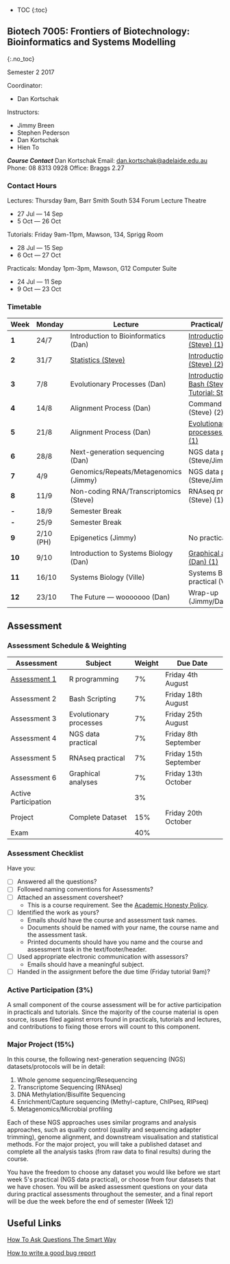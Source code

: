 * TOC
{:toc}

## Biotech 7005: Frontiers of Biotechnology: Bioinformatics and Systems Modelling
{:.no_toc}

Semester 2 2017

Coordinator:
- Dan Kortschak

Instructors:
- Jimmy Breen
- Stephen Pederson
- Dan Kortschak
- Hien To

__*Course Contact*__
Dan Kortschak
Email: dan.kortschak@adelaide.edu.au
Phone: 08 8313 0928
Office: Braggs 2.27

### Contact Hours

Lectures: Thursday 9am, Barr Smith South 534 Forum Lecture Theatre
- 27 Jul — 14 Sep
- 5 Oct — 26 Oct

Tutorials: Friday 9am-11pm, Mawson, 134, Sprigg Room
- 28 Jul — 15 Sep
- 6 Oct — 27 Oct

Practicals: Monday 1pm-3pm, Mawson, G12 Computer Suite
- 24 Jul — 11 Sep
- 9 Oct — 23 Oct

### Timetable

| **Week** | **Monday** |**Lecture**    | **Practical/Tutorial** |
|----------|------------|---------------|---------------|
| **1** | 24/7 | Introduction to Bioinformatics (Dan)| [Introduction to R (Steve) (1)](Practicals/R_Practicals) |
| **2** | 31/7 | [Statistics (Steve)](Lectures/02-statistics.html) | [Introduction to R (Steve) (2)](Practicals/R_Practicals) |
| **3** | 7/8  | Evolutionary Processes (Dan) | [Introduction To Bash (Steve) (1)](Practicals/Bash_Practicals/1_IntroBash) <br> [Tutorial: Statistics](Tutorials/Wk3_Statistics)|
| **4** | 14/8 | Alignment Process (Dan) | Command-line (Steve) (2) |
| **5** | 21/8 | Alignment Process (Dan) | [Evolutionary processes (Dan) (1)](evolutionary_prac/evolutionary.md) |
| **6** | 28/8 | Next-generation sequencing (Dan) | NGS data practical (Steve/Jimmy) (1) |
| **7** | 4/9  | Genomics/Repeats/Metagenomics (Jimmy) | NGS data practical (Steve/Jimmy) (2) |
| **8** | 11/9 | Non-coding RNA/Transcriptomics (Steve) | RNAseq practical (Steve) (1) |
| **-** | 18/9 | Semester Break |
| **-** | 25/9 | Semester Break |
| **9** | 2/10 (PH) | Epigenetics (Jimmy) | No practical (PH) |
| **10** | 9/10 | Introduction to Systems Biology (Dan)  | [Graphical analyses (Dan) (1)](https://github.com/kortschak/graphprac)  |
| **11** | 16/10 | Systems Biology (Ville) | Systems Biology practical (Ville) (1) |
| **12** | 23/10 | The Future — wooooooo (Dan) | Wrap-up (Jimmy/Dan/Steve)  |


## Assessment

### Assessment Schedule & Weighting

| **Assessment** | **Subject** | **Weight** | **Due Date** |
|----------------|-------------|------------|--------------|
| [Assessment 1](Assignments/Assignment1) | R programming | 7% | Friday 4th August |
| Assessment 2 | Bash Scripting | 7% | Friday 18th August |
| Assessment 3 | Evolutionary processes | 7% | Friday 25th August |
| Assessment 4 | NGS data practical | 7% | Friday 8th September |
| Assessment 5 | RNAseq practical | 7% | Friday 15th September |
| Assessment 6 | Graphical analyses | 7% | Friday 13th October |
| Active Participation | | 3% | |
| Project | Complete Dataset | 15% | Friday 20th October |
| Exam | | 40% | |

### Assessment Checklist

Have you:

- [ ] Answered all the questions?
- [ ] Followed naming conventions for Assessments?
- [ ] Attached an assessment coversheet?
	- This is a course requirement. See the [Academic Honesty Policy](http://www.adelaide.edu.au/policies/230/).
- [ ] Identified the work as yours?
	- Emails should have the course and assessment task names.
	- Documents should be named with your name, the course name and the assessment task.
	- Printed documents should have you name and the course and assessment task in the text/footer/header.
- [ ] Used appropriate electronic communication with assessors?
	- Emails should have a meaningful subject.
- [ ] Handed in the assignment before the due time (Friday tutorial 9am)?

### Active Participation (3%)

A small component of the course assessment will be for active participation in practicals and tutorials.
Since the majority of the course material is open source, issues filed against errors found in practicals, tutorials and lectures, and contributions to fixing those errors will count to this component.

### Major Project (15%)

In this course, the following next-generation sequencing (NGS) datasets/protocols will be in detail:

1. Whole genome sequencing/Resequencing
2. Transcriptome Sequencing (RNAseq)
3. DNA Methylation/Bisulfite Sequencing
4. Enrichment/Capture sequencing (Methyl-capture, ChIPseq, RIPseq)
5. Metagenomics/Microbial profiling

Each of these NGS approaches uses similar programs and analysis approaches, such as quality control (quality and sequencing adapter trimming), genome alignment, and downstream visualisation and statistical methods. For the major project, you will take a published dataset and complete all the analysis tasks (from raw data to final results) during the course.

You have the freedom to choose any dataset you would like before we start week 5's practical (NGS data practical), or choose from four datasets that we have chosen. You will be asked assessment questions on your data during practical assessments throughout the semester, and a final report will be due the week before the end of semester (Week 12)

## Useful Links

[How To Ask Questions The Smart Way](http://www.catb.org/esr/faqs/smart-questions.html)

[How to write a good bug report](https://musescore.org/en/developers-handbook/how-write-good-bug-report-step-step-instructions)
